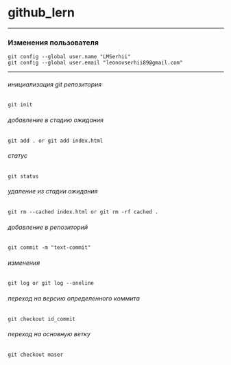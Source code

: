 # github_lern

---
### Изменения пользователя 
    git config --global user.name "LMSerhii"
    git config --global user.email "leonovserhii89@gmail.com"

---

###### инициализация git репозитория 
    git init
###### добавление в стадию ожидания
    git add . or git add index.html
###### статус
    git status
###### удаление из стадии ожидания 
    git rm --cached index.html or git rm -rf cached .
###### добавление в репозиторий
    git commit -m "text-commit"
###### изменения 
    git log or git log --oneline
###### переход на версию определенного коммита 
    git checkout id_commit 
###### переход на основную ветку 
    git checkout maser 





